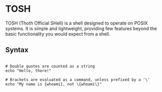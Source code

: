 # TOSH

TOSH (Thoth Official SHell) is a shell designed to operate on POSIX systems. It is simple and lightweight, providing few features beyond the basic functionality you would expect from a shell.

## Syntax

```

# Double quotes are counted as a string
echo "Hello, there!"

# Brackets are evaluated as a command, unless prefixed by a '\'
echo "My name is {whoami}, not \{whoami\}"

```

